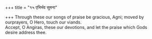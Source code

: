 +++
title = "१५ एभिर्भव सुमना"

+++
Through these our songs of praise be gracious, Agni; moved by ourprayers, O Hero, touch our viands.  
     Accept, O Angiras, these our devotions, and let the praise which Gods desire address thee.